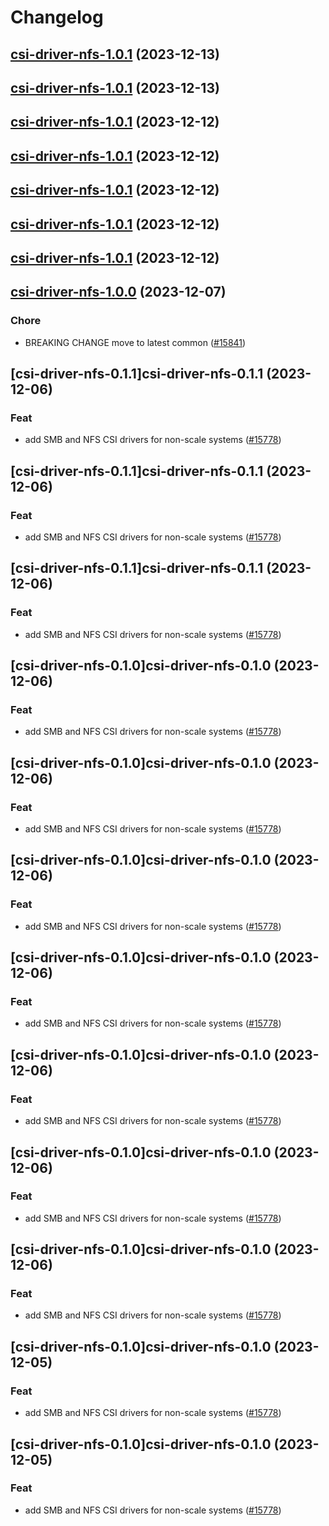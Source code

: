 # Changelog



## [csi-driver-nfs-1.0.1](https://github.com/truecharts/charts/compare/csi-driver-nfs-1.0.0...csi-driver-nfs-1.0.1) (2023-12-13)




## [csi-driver-nfs-1.0.1](https://github.com/truecharts/charts/compare/csi-driver-nfs-1.0.0...csi-driver-nfs-1.0.1) (2023-12-13)




## [csi-driver-nfs-1.0.1](https://github.com/truecharts/charts/compare/csi-driver-nfs-1.0.0...csi-driver-nfs-1.0.1) (2023-12-12)




## [csi-driver-nfs-1.0.1](https://github.com/truecharts/charts/compare/csi-driver-nfs-1.0.0...csi-driver-nfs-1.0.1) (2023-12-12)




## [csi-driver-nfs-1.0.1](https://github.com/truecharts/charts/compare/csi-driver-nfs-1.0.0...csi-driver-nfs-1.0.1) (2023-12-12)




## [csi-driver-nfs-1.0.1](https://github.com/truecharts/charts/compare/csi-driver-nfs-1.0.0...csi-driver-nfs-1.0.1) (2023-12-12)




## [csi-driver-nfs-1.0.1](https://github.com/truecharts/charts/compare/csi-driver-nfs-1.0.0...csi-driver-nfs-1.0.1) (2023-12-12)




## [csi-driver-nfs-1.0.0](https://github.com/truecharts/charts/compare/csi-driver-nfs-0.1.1...csi-driver-nfs-1.0.0) (2023-12-07)

### Chore

- BREAKING CHANGE move to latest common ([#15841](https://github.com/truecharts/charts/issues/15841))
  
  


## [csi-driver-nfs-0.1.1]csi-driver-nfs-0.1.1 (2023-12-06)

### Feat

- add SMB and NFS CSI drivers for non-scale systems ([#15778](https://github.com/truecharts/charts/issues/15778))
  
  


## [csi-driver-nfs-0.1.1]csi-driver-nfs-0.1.1 (2023-12-06)

### Feat

- add SMB and NFS CSI drivers for non-scale systems ([#15778](https://github.com/truecharts/charts/issues/15778))
  
  


## [csi-driver-nfs-0.1.1]csi-driver-nfs-0.1.1 (2023-12-06)

### Feat

- add SMB and NFS CSI drivers for non-scale systems ([#15778](https://github.com/truecharts/charts/issues/15778))
  
  


## [csi-driver-nfs-0.1.0]csi-driver-nfs-0.1.0 (2023-12-06)

### Feat

- add SMB and NFS CSI drivers for non-scale systems ([#15778](https://github.com/truecharts/charts/issues/15778))
  
  


## [csi-driver-nfs-0.1.0]csi-driver-nfs-0.1.0 (2023-12-06)

### Feat

- add SMB and NFS CSI drivers for non-scale systems ([#15778](https://github.com/truecharts/charts/issues/15778))
  
  


## [csi-driver-nfs-0.1.0]csi-driver-nfs-0.1.0 (2023-12-06)

### Feat

- add SMB and NFS CSI drivers for non-scale systems ([#15778](https://github.com/truecharts/charts/issues/15778))
  
  


## [csi-driver-nfs-0.1.0]csi-driver-nfs-0.1.0 (2023-12-06)

### Feat

- add SMB and NFS CSI drivers for non-scale systems ([#15778](https://github.com/truecharts/charts/issues/15778))
  
  


## [csi-driver-nfs-0.1.0]csi-driver-nfs-0.1.0 (2023-12-06)

### Feat

- add SMB and NFS CSI drivers for non-scale systems ([#15778](https://github.com/truecharts/charts/issues/15778))
  
  


## [csi-driver-nfs-0.1.0]csi-driver-nfs-0.1.0 (2023-12-06)

### Feat

- add SMB and NFS CSI drivers for non-scale systems ([#15778](https://github.com/truecharts/charts/issues/15778))
  
  


## [csi-driver-nfs-0.1.0]csi-driver-nfs-0.1.0 (2023-12-06)

### Feat

- add SMB and NFS CSI drivers for non-scale systems ([#15778](https://github.com/truecharts/charts/issues/15778))
  
  


## [csi-driver-nfs-0.1.0]csi-driver-nfs-0.1.0 (2023-12-05)

### Feat

- add SMB and NFS CSI drivers for non-scale systems ([#15778](https://github.com/truecharts/charts/issues/15778))
  
  


## [csi-driver-nfs-0.1.0]csi-driver-nfs-0.1.0 (2023-12-05)

### Feat

- add SMB and NFS CSI drivers for non-scale systems ([#15778](https://github.com/truecharts/charts/issues/15778))
  
  